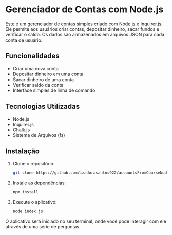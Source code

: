 # Gerenciador de Contas com Node.js

Este é um gerenciador de contas simples criado com Node.js e Inquirer.js. Ele permite aos usuários criar contas, depositar dinheiro, sacar fundos e verificar o saldo. Os dados são armazenados em arquivos JSON para cada conta de usuário.

## Funcionalidades

- Criar uma nova conta
- Depositar dinheiro em uma conta
- Sacar dinheiro de uma conta
- Verificar saldo da conta
- Interface simples de linha de comando

## Tecnologias Utilizadas

- Node.js
- Inquirer.js
- Chalk.js
- Sistema de Arquivos (fs)

## Instalação

1. Clone o repositório:
    ```bash
    git clone https://github.com/izadorasantos922/accountsFromCourseNodeJs.git
    ```

2. Instale as dependências:
    ```bash
    npm install
    ```

3. Execute o aplicativo:
    ```bash
    node index.js
    ```

O aplicativo será iniciado no seu terminal, onde você pode interagir com ele através de uma série de perguntas.
